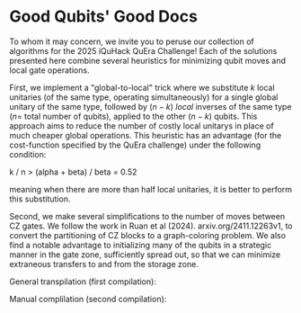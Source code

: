 # Good Qubits' Good Docs
To whom it may concern, we invite you to peruse our collection of algorithms for the 2025 iQuHack QuEra Challenge! Each of the solutions presented here combine several heuristics for minimizing qubit moves and local gate operations. 

First, we implement a "global-to-local" trick where we substitute $k$ local unitaries (of the same type, operating simultaneously) for a single global unitary of the same type, followed by $(n-k)$ _local_ inverses of the same type ($n =$ total number of qubits), applied to the other $(n-k)$ qubits. This approach aims to reduce the number of costly local unitarys in place of much cheaper global operations. This heuristic has an advantage (for the cost-function specified by the QuEra challenge) under the following condition: 

k / n > (alpha + beta) / beta = 0.52 

meaning when there are more than half local unitaries, it is better to perform this substitution.

Second, we make several simplifications to the number of moves between CZ gates. We follow the work in Ruan et al (2024). arxiv.org/2411.12263v1, to convert the partitioning of CZ blocks to a graph-coloring problem. We also find a notable advantage to initializing many of the qubits in a strategic manner in the gate zone, sufficiently spread out, so that we can minimize extraneous transfers to and from the storage zone. 

General transpilation (first compilation):

Manual complilation (second compilation):


